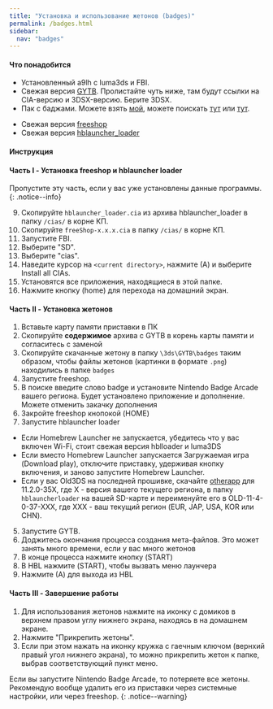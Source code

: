 ```yaml
---
title: "Установка и использование жетонов (badges)"
permalink: /badges.html
sidebar:
  nav: "badges"
---
```

#### <a name="what_need" />Что понадобится 

+ Установленный a9lh с luma3ds и FBI. 
+ Свежая версия [GYTB](https://github.com/MrCheeze/GYTB). Пролистайте чуть ниже, там будут ссылки на CIA-версию и 3DSX-версию. Берите 3DSX. 
+ Пак с баджами. Можете взять [мой](https://goo.gl/KWHtCH), можете поискать [тут](https://badges.3dsthem.es/) или [тут](https://gbatemp.net/threads/nintendo-badge-arcade-badges-collection.405667/).
* Свежая версия [freeshop](https://goo.gl/zAcWAw)
* Свежая версия [hblauncher_loader](https://github.com/yellows8/hblauncher_loader/releases/latest)

#### <a name="instructions" />Инструкция

#### <a name="part1" />Часть I - Установка freeshop и hblauncher loader

Пропустите эту часть, если у вас уже установлены данные программы.
{: .notice--info}

9. Скопируйте `hblauncher_loader.cia` из архива hblauncher_loader в папку `/cias/` в корне КП.
11. Скопируйте `freeShop-x.x.x.cia` в папку `/cias/` в корне КП.
2. Запустите FBI.
3. Выберите "SD".
4. Выберите "cias".
5. Наведите курсор на `<current directory>`, нажмите (А) и выберите Install all CIAs.
6. Установятся все приложения, находящиеся в этой папке. 
8. Нажмите кнопку (home) для перехода на домашний экран. 

#### <a name="part2" />Часть II - Установка жетонов

1. Вставьте карту памяти приставки в ПК
2. Скопируйте **содержимое** архива с GYTB в корень карты памяти и согласитесь с заменой
2. Скопируйте скачанные жетону в папку `\3ds\GYTB\badges` таким образом, чтобы файлы жетонов (картинки в формате `.png`) находились в папке `badges`
1. Запустите freeshop.
2. В поиске введите слово badge и установите Nintendo Badge Arcade вашего региона. Будет установлено приложение и дополнение. Можете отменить закачку дополнения
3. Закройте freeshop кнопокой (HOME)
4. Запустите hblauncher loader
 + Если Homebrew Launcher не запускается, убедитесь что у вас включен Wi-Fi, стоит свежая версия hblloader и luma3DS
 + Если вместо Homebrew Launcher запускается Загружаемая игра (Download play), отключите приставку, удерживая кнопку включения, и заново запустите Homebrew Launcher.
 + Если у вас Old3DS на последней прошивке, скачайте [otherapp](https://smealum.github.io/3ds/#otherapp) для 11.2.0-35X, где X - версия вашего текущего региона, в папку `hblauncherloader` на вашей SD-карте и переименуйте его в OLD-11-4-0-37-XXX, где XXX - ваш текущий регион (EUR, JAP, USA, KOR или CHN).
5. Запустите GYTB.
6. Доджитесь окончания процесса создания мета-файлов. Это может занять много времени, если у вас много жетонов
7. В конце процесса нажмите кнопку (START)
8. В HBL нажмите (START), чтобы вызвать меню лаунчера
9. Нажмите (А) для выхода из HBL

#### <a name="part3" />Часть III - Завершение работы

1. Для использования жетонов нажмите на иконку с домиков в верхнем правом углу нижнего экрана, находясь в на домашнем экране. 
2. Нажмите "Прикрепить жетоны".
3. Если при этом нажать на иконку кружка с гаечным ключом (вернхий правый угол нижнего экрана), то можно прикрепить жетон к папке, выбрав соответствующий пункт меню.

Если вы запустите Nintendo Badge Arcade, то потеряете все жетоны. Рекомендую вообще удалить его из приставки через системные настройки, или через freeshop. 
{: .notice--warning}


